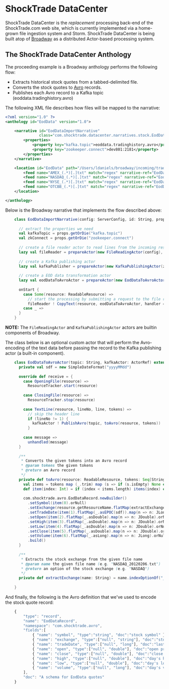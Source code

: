 ShockTrade DataCenter
=====================
ShockTrade DataCenter is the *replacement* processing back-end of the ShockTrade.com web site, which is currently implemented
via a home-grown file ingestion system and Storm. ShockTrade DataCenter is being built atop of [Broadway](https://github.com/ldaniels528/broadway)
as a distributed Actor-based processing system.

## The ShockTrade DataCenter Anthology

The proceeding example is a Broadway anthology performs the following flow:

* Extracts historical stock quotes from a tabbed-delimited file.
* Converts the stock quotes to <a href="http://avro.apache.org/" target="avro">Avro</a> records.
* Publishes each Avro record to a Kafka topic (eoddata.tradinghistory.avro)

The following XML file describes how files will be mapped to the narrative:

```xml
<?xml version="1.0" ?>
<anthology id="EodData" version="1.0">

    <narrative id="EodDataImportNarrative"
               class="com.shocktrade.datacenter.narratives.stock.EodDataImportNarrative">
        <properties>
            <property key="kafka.topic">eoddata.tradinghistory.avro</property>
            <property key="zookeeper.connect">dev801:2181</property>
        </properties>
    </narrative>

    <location id="EodData" path="/Users/ldaniels/broadway/incoming/tradingHistory">
        <feed name="AMEX_(.*)[.]txt" match="regex" narrative-ref="EodDataImportNarrative"/>
        <feed name="NASDAQ_(.*)[.]txt" match="regex" narrative-ref="EodDataImportNarrative"/>
        <feed name="NYSE_(.*)[.]txt" match="regex" narrative-ref="EodDataImportNarrative"/>
        <feed name="OTCBB_(.*)[.]txt" match="regex" narrative-ref="EodDataImportNarrative"/>
    </location>

</anthology>
```

Below is the Broadway narrative that implements the flow described above:

```scala
    class EodDataImportNarrative(config: ServerConfig, id: String, props: Properties) extends BroadwayNarrative(config, id, props) {
    
      // extract the properties we need
      val kafkaTopic = props.getOrDie("kafka.topic")
      val zkConnect = props.getOrDie("zookeeper.connect")
    
      // create a file reader actor to read lines from the incoming resource
      lazy val fileReader = prepareActor(new FileReadingActor(config), parallelism = 10)
    
      // create a Kafka publishing actor
      lazy val kafkaPublisher = prepareActor(new KafkaPublishingActor(zkConnect), parallelism = 10)
    
      // create a EOD data transformation actor
      lazy val eodDataToAvroActor = prepareActor(new EodDataToAvroActor(kafkaTopic, kafkaPublisher), parallelism = 10)
    
      onStart {
        case Some(resource: ReadableResource) =>
          // start the processing by submitting a request to the file reader actor
          fileReader ! CopyText(resource, eodDataToAvroActor, handler = Delimited("[,]"))
        case _ => 
      }
    }
```

**NOTE:** The `FileReadingActor` and `KafkaPublishingActor` actors are builtin components of Broadway.

The class below is an optional custom actor that will perform the Avro-encoding of the text data before passing the record 
to the Kafka publishing actor (a built-in component).

```scala
    class EodDataToAvroActor(topic: String, kafkaActor: ActorRef) extends Actor {
      private val sdf = new SimpleDateFormat("yyyyMMdd")
    
      override def receive = {
        case OpeningFile(resource) =>
          ResourceTracker.start(resource)
    
        case ClosingFile(resource) =>
          ResourceTracker.stop(resource)
    
        case TextLine(resource, lineNo, line, tokens) =>
          // skip the header line
          if (lineNo != 1) {
            kafkaActor ! PublishAvro(topic, toAvro(resource, tokens))
          }
    
        case message =>
          unhandled(message)
      }
    
      /**
       * Converts the given tokens into an Avro record
       * @param tokens the given tokens
       * @return an Avro record
       */
      private def toAvro(resource: ReadableResource, tokens: Seq[String]) = {
        val items = tokens map (_.trim) map (s => if (s.isEmpty) None else Some(s))
        def item(index: Int) = if (index < items.length) items(index) else None
    
        com.shocktrade.avro.EodDataRecord.newBuilder()
          .setSymbol(item(0).orNull)
          .setExchange(resource.getResourceName.flatMap(extractExchange).orNull)
          .setTradeDate(item(1).flatMap(_.asEPOC(sdf)).map(n => n: JLong).orNull)
          .setOpen(item(2).flatMap(_.asDouble).map(n => n: JDouble).orNull)
          .setHigh(item(3).flatMap(_.asDouble).map(n => n: JDouble).orNull)
          .setLow(item(4).flatMap(_.asDouble).map(n => n: JDouble).orNull)
          .setClose(item(5).flatMap(_.asDouble).map(n => n: JDouble).orNull)
          .setVolume(item(6).flatMap(_.asLong).map(n => n: JLong).orNull)
          .build()
      }
    
      /**
       * Extracts the stock exchange from the given file name
       * @param name the given file name (e.g. "NASDAQ_20120206.txt")
       * @return an option of the stock exchange (e.g. "NASDAQ")
       */
      private def extractExchange(name: String) = name.indexOptionOf("_") map (name.substring(0, _))
    
    }
```

And finally, the following is the Avro definition that we've used to encode the stock quote record:

```javascript
    {
        "type": "record",
        "name": "EodDataRecord",
        "namespace": "com.shocktrade.avro",
        "fields":[
            { "name": "symbol", "type":"string", "doc":"stock symbol" },
            { "name": "exchange", "type":["null", "string"], "doc":"stock exchange", "default":null },
            { "name": "tradeDate", "type":["null", "long"], "doc":"last sale date", "default":null },
            { "name": "open", "type":["null", "double"], "doc":"open price", "default":null },
            { "name": "close", "type":["null", "double"], "doc":"close price", "default":null },
            { "name": "high", "type":["null", "double"], "doc":"day's high price", "default":null },
            { "name": "low", "type":["null", "double"], "doc":"day's low price", "default":null },
            { "name": "volume", "type":["null", "long"], "doc":"day's volume", "default":null }
        ],
        "doc": "A schema for EodData quotes"
    }
```


